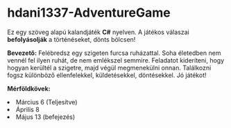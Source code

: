 # hdani1337-AdventureGame

Ez egy szöveg alapú kalandjáték <b>C#</b> nyelven. A játékos válaszai <b>befolyásolják</b> a történéseket, dönts bölcsen!

<b>Bevezető:</b>
Felébredsz egy szigeten furcsa ruházattal. Soha életedben nem vennél fel ilyen ruhát, de nem emlékszel semmire. Feladatot kideríteni, hogy hogyan kerültél a szigetre, majd végül megmenekülni onnan. Találkozni fogsz különböző ellenfelekkel, küldetésekkel, döntésekkel. Jó játékot!

<b>Mérföldkövek:</b>
  <li>Március 6 (Teljesítve)</li>
  <li>Április 8</li>
  <li>Május 13 (befejezés)</li>
